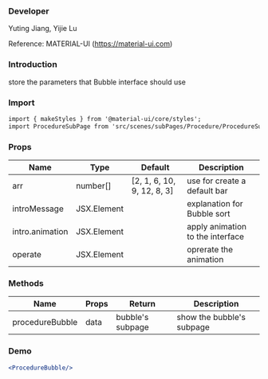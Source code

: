 



### **Developer**

Yuting Jiang, Yijie Lu

Reference: MATERIAL-UI (https://material-ui.com)


###  **Introduction**

store the parameters that Bubble interface should use

###  **Import**

```html
import { makeStyles } from '@material-ui/core/styles';
import ProcedureSubPage from 'src/scenes/subPages/Procedure/ProcedureSubPage.jsx';
```

###  **Props**


| Name | Type | Default | Description |
| ---- | ---- | ------- | ----------- |
|  arr    | number[]    |    [2, 1, 6, 10, 9, 12, 8, 3]     |     use for create a default bar        |
|introMessage| JSX.Element | |explanation for Bubble sort|
|intro.animation| JSX.Element||apply animation to the interface|
|operate|JSX.Element||oprerate the animation|


###  **Methods**


| Name | Props | Return | Description |
| ---- | ----- | ------ | ----------- |
|  procedureBubble    |  data     |  bubble's subpage      |  show the bubble's subpage           |

###  **Demo**

```jsx
<ProcedureBubble/>
```